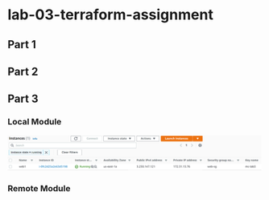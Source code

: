 # lab-03-terraform-assignment

## Part 1

## Part 2


## Part 3
### Local Module

<!---
![alt text](https://github.com/mariacara/lab-03-terraform-assignment/blob/main/testing-web.png?raw=true])
--->
![alt text](Images/webinstance.png)

### Remote Module